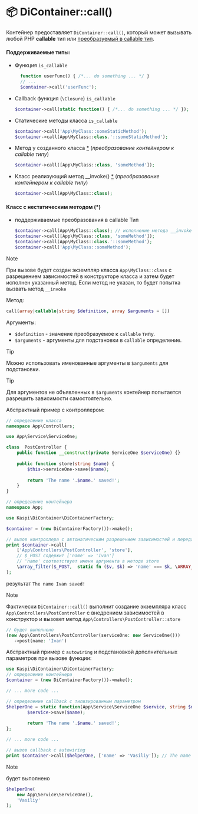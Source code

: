 # 📦 DiContainer::call()

Контейнер предоставляет `DiContainer::call()`, который может вызывать любой PHP **callable** тип
или [преобразуемый в callable тип](#класс-с-нестатическим-методом-).

#### Поддерживаемые типы:
- Функция `is_callable`
  ```php
    function userFunc() { /*... do something ... */ }
    // ...
    $container->call('userFunc');
  ```
- Callback функция (`\Closure`) `is_callable`
    ```php
    $container->call(static function() { /*... do something ... */ });
    ```
- Статические методы класса `is_callable`
  ```php
  $container->call('App\MyClass::someStaticMethod');
  $container->call(App\MyClass::class.'::someStaticMethod');
  ```
- Метод у созданного класса [*](#класс-с-нестатическим-методом-) (_преобразование контейнером к callable типу_)
  ```php
  $container->call([App\MyClass::class, 'someMethod']);
  ```
- Класс реализующий метод __invoke() [*](#класс-с-нестатическим-методом-) (_преобразование контейнером к callable типу_)
  ```php
  $container->call(App\MyClass::class);
  ```
#### Класс с нестатическим методом (*)

- поддерживаемые преобразования в callable Тип
  ```php
  $container->call(App\MyClass::class); // исполнение метода __invoke
  $container->call([App\MyClass::class, 'someMethod']);
  $container->call(App\MyClass::class.'::someMethod');
  $container->call('App\MyClass::someMethod');
  ```

> [!NOTE]
> При вызове будет создан экземпляр класса `App\MyClass::class` с разрешением
> зависимостей в конструкторе класса и затем будет исполнен указанный метод. Если метод
> не указан, то будет попытка вызвать метод `__invoke` 


Метод:
```php
call(array|callable|string $definition, array $arguments = [])
```
Аргументы:
- `$definition` - значение преобразуемое к `callable` типу.
- `$arguments` - аргументы для подстановки в `callable` определение.

> [!TIP]
> Можно использовать именованные аргументы в `$arguments`
> для подстановки.

> [!TIP]
> Для аргументов не объявленных в `$arguments` контейнер попытается разрешить зависимости самостоятельно.

Абстрактный пример с контроллером:
```php
// определение класса
namespace App\Controllers;

use App\Service\ServiceOne;

class  PostController {
    public function __construct(private ServiceOne $serviceOne) {}
    
    public function store(string $name) {
        $this->serviceOne->save($name);
        
        return 'The name '.$name.' saved!';
    }
}
```

```php
// определение контейнера
namespace App;

use Kaspi\DiContainer\DiContainerFactory;

$container = (new DiContainerFactory())->make();
```
```php
// вызов контроллера с автоматическим разрешением зависимостей и передачей аргументов
print $container->call(
    ['App\Controllers\PostController', 'store'],
    // $_POST содержит ['name' => 'Ivan']
    // 'name' соответствует имени аргумента в методе store
    \array_filter($_POST,  static fn ($v, $k) => 'name' === $k, \ARRAY_FILTER_USE_BOTH)
);
```
результат
`The name Ivan saved!`

> [!NOTE]
> Фактически `DiContainer::call()` выполнит создание экземпляра класс `App\Controllers\PostController` с внедрением зависимостей в конструктор
> и вызовет метод `App\Controllers\PostController::store`
> ```php
> // будет выполнено
> (new App\Controllers\PostController(serviceOne: new ServiceOne()))
>    ->post(name: 'Ivan')
> ```

Абстрактный пример с `autowiring` и подстановкой дополнительных параметров при вызове функции:

```php
use Kaspi\DiContainer\DiContainerFactory;
// определение контейнера
$container = (new DiContainerFactory())->make();

// ... more code ...

// определение callback с типизированным параметром
$helperOne = static function(App\Service\ServiceOne $service, string $name) {
        $service->save($name);
        
        return 'The name '.$name.' saved!';
};

// ... more code ...

// вызов callback с autowiring
print $container->call($helperOne, ['name' => 'Vasiliy']); // The name Vasiliy saved! 
```
> [!NOTE]
> будет выполнено
> ```php
> $helperOne(
>     new App\Service\ServiceOne(),
>     'Vasiliy'
> );
> ```
